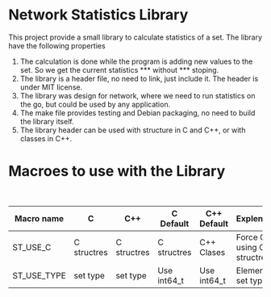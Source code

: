 # Network Statistics Library

This project provide a small library to calculate statistics of a set.
The library have the following properties

 1. The calculation is done while the program is adding new values to the set. So we get the current statistics *** without *** stoping.
 2. The library is a header file, no need to link, just include it. The header is under MIT license.
 3. The library was design for network, where we need to run statistics on the go, but could be used by any application.
 4. The make file provides testing and Debian packaging, no need to build the library itself.
 5. The library header can be used with structure in C and C++, or with classes in C++.

# Macroes to use with the Library
<br>

|Macro name |C          |C++        |C Default   |C++ Default |Explenation                 |
|-----------|-----------|-----------|------------|------------|----------------------------|
|ST_USE_C   |C structres|C structres|C structres |C++ Clases  |Force C++ using C structres |
|ST_USE_TYPE|set type   |set type   |Use int64_t |Use int64_t |Element in set type         |
